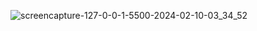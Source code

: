 ![screencapture-127-0-0-1-5500-2024-02-10-03_34_52](https://github.com/sigehiro/Lab05-1/assets/56525749/25eaca96-12e8-4eb4-9839-da24d0e3c608)
